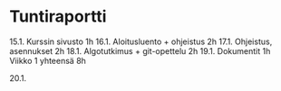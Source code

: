 # Tuntiraportti
15.1. Kurssin sivusto 1h
16.1. Aloitusluento + ohjeistus 2h
17.1. Ohjeistus, asennukset 2h
18.1. Algotutkimus + git-opettelu 2h
19.1. Dokumentit 1h
Viikko 1 yhteensä 8h

20.1.
